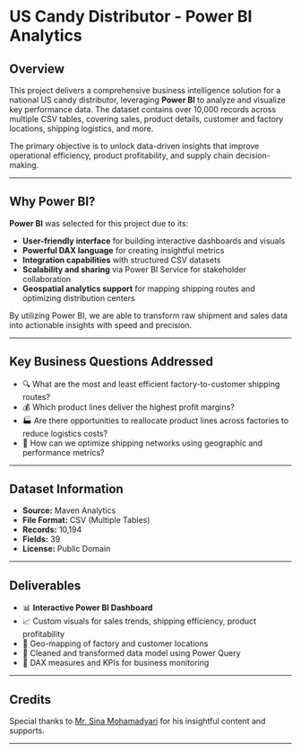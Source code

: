 # US Candy Distributor - Power BI Analytics

## Overview

This project delivers a comprehensive business intelligence solution for a national US candy distributor, leveraging **Power BI** to analyze and visualize key performance data. The dataset contains over 10,000 records across multiple CSV tables, covering sales, product details, customer and factory locations, shipping logistics, and more.

The primary objective is to unlock data-driven insights that improve operational efficiency, product profitability, and supply chain decision-making.

---

## Why Power BI?

**Power BI** was selected for this project due to its:

- **User-friendly interface** for building interactive dashboards and visuals
- **Powerful DAX language** for creating insightful metrics
- **Integration capabilities** with structured CSV datasets
- **Scalability and sharing** via Power BI Service for stakeholder collaboration
- **Geospatial analytics support** for mapping shipping routes and optimizing distribution centers

By utilizing Power BI, we are able to transform raw shipment and sales data into actionable insights with speed and precision.

---

## Key Business Questions Addressed

- 🔍 What are the most and least efficient factory-to-customer shipping routes?
- 💰 Which product lines deliver the highest profit margins?
- 🏭 Are there opportunities to reallocate product lines across factories to reduce logistics costs?
- 🚚 How can we optimize shipping networks using geographic and performance metrics?

---

## Dataset Information

- **Source:** Maven Analytics
- **File Format:** CSV (Multiple Tables)
- **Records:** 10,194
- **Fields:** 39
- **License:** Public Domain

---

## Deliverables

- 📊 **Interactive Power BI Dashboard**
- 📈 Custom visuals for sales trends, shipping efficiency, product profitability
- 📍 Geo-mapping of factory and customer locations
- 📁 Cleaned and transformed data model using Power Query
- 🧠 DAX measures and KPIs for business monitoring

---

## Credits

Special thanks to [Mr. Sina Mohamadyari](https://www.sinamohamadyari.com/) for his insightful content and supports.

---

